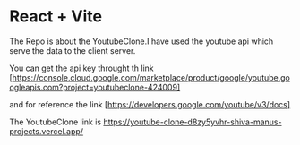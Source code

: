 # React + Vite

The Repo is about the YoutubeClone.I have used the youtube api which serve the data  to the client server.

You can get the api key throught th link [https://console.cloud.google.com/marketplace/product/google/youtube.googleapis.com?project=youtubeclone-424009]

and for reference the link [https://developers.google.com/youtube/v3/docs]

The YoutubeClone link is https://youtube-clone-d8zy5yvhr-shiva-manus-projects.vercel.app/

